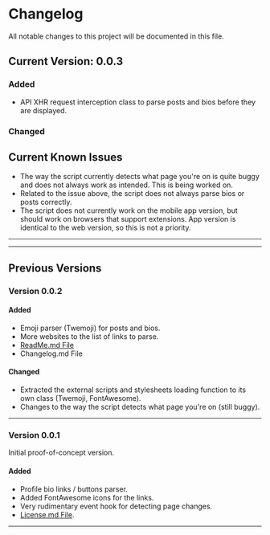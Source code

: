 # Changelog
All notable changes to this project will be documented in this file.

## Current Version: 0.0.3
### Added
- API XHR request interception class to parse posts and bios before they are displayed.

### Changed


## Current Known Issues
- The way the script currently detects what page you're on is quite buggy and does not always work as intended. This is being worked on.
- Related to the issue above, the script does not always parse bios or posts correctly.
- The script does not currently work on the mobile app version, but should work on browsers that support extensions. App version is identical to the web version, so this is not a priority.

---
---

## Previous Versions

### Version 0.0.2
#### Added
- Emoji parser (Twemoji) for posts and bios.
- More websites to the list of links to parse.
- [ReadMe.md File](README.md)
- Changelog.md File

#### Changed
- Extracted the external scripts and stylesheets loading function to its own class (Twemoji, FontAwesome).
- Changes to the way the script detects what page you're on (still buggy).

---

### Version 0.0.1
Initial proof-of-concept version.

#### Added
- Profile bio links / buttons parser.
- Added FontAwesome icons for the links.
- Very rudimentary event hook for detecting page changes.
- [License.md File](LICENSE.md).

---
